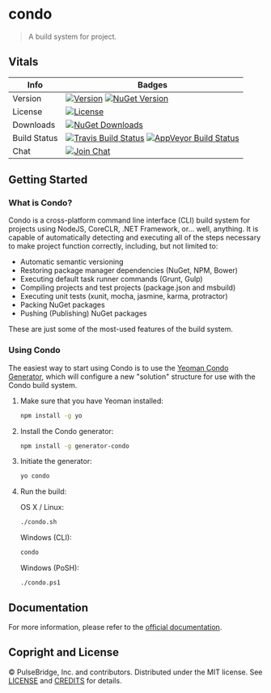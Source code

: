 # condo

> A build system for <any> project.

## Vitals

Info          | Badges
--------------|--------------
Version       | [![Version][release-v-image]][release-url] [![NuGet Version][nuget-v-image]][nuget-url]
License       | [![License][license-image]][license]
Downloads     | [![NuGet Downloads][nuget-d-image]][nuget-url]
Build Status  | [![Travis Build Status][travis-image]][travis-url] [![AppVeyor Build Status][appveyor-image]][appveyor-url]
Chat          | [![Join Chat][gitter-image]][gitter-url]

## Getting Started

### What is Condo?

Condo is a cross-platform command line interface (CLI) build system for projects using NodeJS, CoreCLR, .NET Framework, or... well, anything.
It is capable of automatically detecting and executing all of the steps necessary to make <any> project function correctly, including, but not limited to:

* Automatic semantic versioning
* Restoring package manager dependencies (NuGet, NPM, Bower)
* Executing default task runner commands (Grunt, Gulp)
* Compiling projects and test projects (package.json and msbuild)
* Executing unit tests (xunit, mocha, jasmine, karma, protractor)
* Packing NuGet packages
* Pushing (Publishing) NuGet packages

These are just some of the most-used features of the build system.

### Using Condo

The easiest way to start using Condo is to use the [Yeoman Condo Generator][yo-url], which will configure a new "solution" structure for use with the Condo build system.

1. Make sure that you have Yeoman installed:

	```bash
	npm install -g yo
	```

2. Install the Condo generator:

	```bash
	npm install -g generator-condo
	```

3. Initiate the generator:

	```bash
	yo condo
	```

4. Run the build:

	OS X / Linux:

	```bash
	./condo.sh
	```

	Windows (CLI):

	```cmd
	condo
	```

	Windows (PoSH):
	```posh
	./condo.ps1
	```

## Documentation

For more information, please refer to the [official documentation][docs-url].

## Copright and License

&copy; PulseBridge, Inc. and contributors. Distributed under the MIT license. See [LICENSE][] and [CREDITS][] for details.

[license-image]: https://img.shields.io/badge/license-MIT-blue.svg
[license]: LICENSE
[credits]: CREDITS

[release-url]: //github.com/pulsebridge/condo/releases/latest
[release-v-image]:https://img.shields.io/github/release/pulsebridge/condo.svg?style=flat-square&label=github

[travis-url]: //travis-ci.org/pulsebridge/condo
[travis-image]: https://img.shields.io/travis/pulsebridge/condo.svg?label=travis

[appveyor-url]: //ci.appveyor.com/project/pulsebridge/condo
[appveyor-image]: https://img.shields.io/appveyor/ci/pulsebridge/condo.svg?label=appveyor

[nuget-url]: //www.nuget.org/packages/pulsebridge.condo
[nuget-v-image]: https://img.shields.io/nuget/v/pulsebridge.condo.svg?label=nuget
[nuget-d-image]: https://img.shields.io/nuget/dt/pulsebridge.condo.svg?label=nuget

[yo-url]: //www.npmjs.com/package/generator-condo

[docs-url]: //pulsebridge.github.io/condo

[gitter-url]: //gitter.im/pulsebridge/condo
[gitter-image]:https://img.shields.io/badge/⊪%20gitter-join%20chat%20→-1dce73.svg

